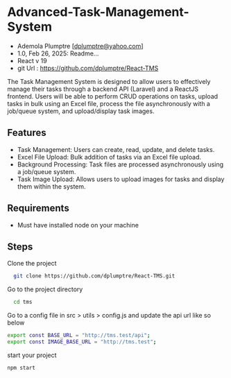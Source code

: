 
# Advanced-Task-Management-System


- Ademola Plumptre [dplumptre@yahoo.com]
- 1.0, Feb 26, 2025: Readme...
- React v 19
- git Url : https://github.com/dplumptre/React-TMS

The Task Management System is designed to allow users to effectively manage their tasks through a backend API (Laravel) and a ReactJS frontend. Users will be able to perform CRUD operations on tasks, upload tasks in bulk using an Excel file, process the file asynchronously with a job/queue system, and upload/display task images.




## Features

- Task Management: Users can create, read, update, and delete tasks.
- Excel File Upload: Bulk addition of tasks via an Excel file upload.
- Background Processing: Task files are processed asynchronously using a job/queue system.
- Task Image Upload: Allows users to upload images for tasks and display them within the system.




## Requirements

-   Must have installed node on your machine




## Steps

Clone the project

```bash
  git clone https://github.com/dplumptre/React-TMS.git
```


Go to the project directory

```bash
  cd tms
```

Go to a config file in  src > utils > config.js and update the api url like so below

```bash
export const BASE_URL = "http://tms.test/api";
export const IMAGE_BASE_URL = "http://tms.test";
```

start your project 
```bash
npm start
```



